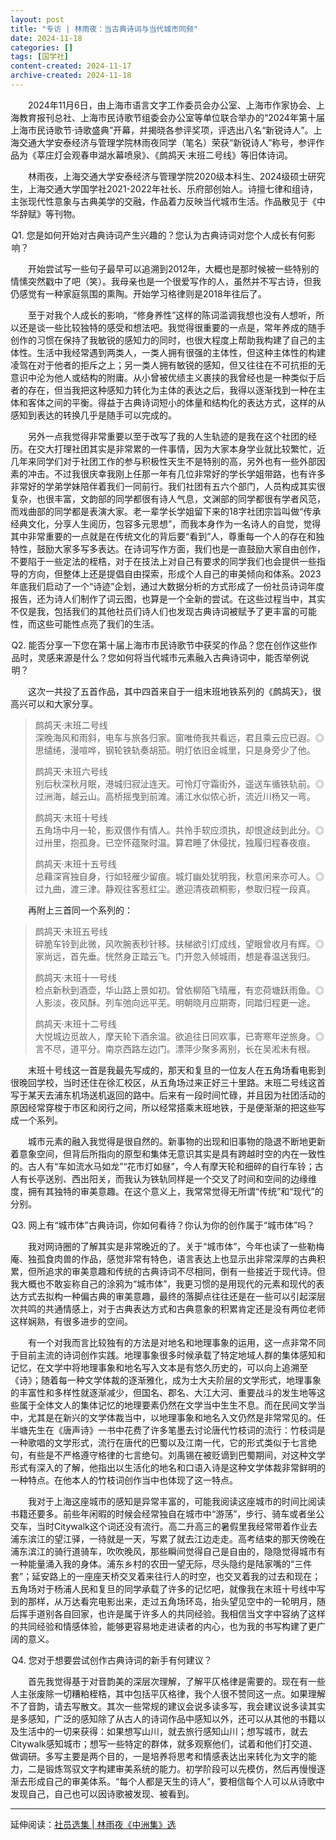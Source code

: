```yaml
---
layout: post
title: "专访 | 林雨夜：当古典诗词与当代城市同频"
date: 2024-11-18
categories: []
tags: [国学社]
content-created: 2024-11-17
archive-created: 2024-11-18
---
```


　　2024年11月6日，由上海市语言文字工作委员会办公室、上海市作家协会、上海教育报刊总社、上海市民诗歌节组委会办公室等单位联合举办的“2024年第十届上海市民诗歌节·诗歌盛典”开幕，并揭晓各参评奖项，评选出八名“新锐诗人”。上海交通大学安泰经济与管理学院林雨夜同学（笔名）荣获“新锐诗人”称号，参评作品为《莘庄灯会观春申湖水幕喷泉》、《鹧鸪天·末班二号线》等旧体诗词。

　　林雨夜，上海交通大学安泰经济与管理学院2020级本科生、2024级硕士研究生，上海交通大学国学社2021-2022年社长、乐府部创始人。诗擅七律和组诗，主张现代性意象与古典美学的交融，作品着力反映当代城市生活。作品散见于《中华辞赋》等刊物。

<div class="metro sh11-light" style="padding: 0 0 0 0.1em; margin: 0.5em 0 0.5em 0">
Q1. 您是如何开始对古典诗词产生兴趣的？您认为古典诗词对您个人成长有何影响？
</div>

　　开始尝试写一些句子最早可以追溯到2012年，大概也是那时候被一些特别的情愫突然戳中了吧（笑）。我母亲也是一个很爱写作的人，虽然并不写古诗，但我仍感觉有一种家庭氛围的熏陶。开始学习格律则是2018年往后了。

　　至于对我个人成长的影响，“修身养性”这样的陈词滥调我想也没有人想听，所以还是谈一些比较独特的感受和想法吧。我觉得很重要的一点是，常年养成的随手创作的习惯在保持了我敏锐的感知力的同时，也很大程度上帮助我构建了自己的主体性。生活中我经常遇到两类人，一类人拥有很强的主体性，但这种主体性的构建凌驾在对于他者的拒斥之上；另一类人拥有敏锐的感知，但又往往在不可抗拒的无意识中沦为他人或结构的附庸。从小曾被优绩主义裹挟的我曾经也是一种类似于后者的存在，但当我把这种感知力转化为主体的表达之后，我得以逐渐找到一种在主体和客体之间的平衡。得益于古典诗词短小的体量和结构化的表达方式，这样的从感知到表达的转换几乎是随手可以完成的。

　　另外一点我觉得非常重要以至于改写了我的人生轨迹的是我在这个社团的经历。在交大打理社团其实是非常累的一件事情，因为大家本身学业就比较繁忙，近几年来同学们对于社团工作的参与积极性天生不是特别的高，另外也有一些外部因素的冲击。不过我很庆幸我刚上任那一年有几位非常好的学长学姐带路，也有许多非常好的学弟学妹陪伴着我们一同前行。我们社团有五六个部门，人员构成其实很复杂，也很丰富，文韵部的同学都很有诗人气息，文渊部的同学都很有学者风范，而戏曲部的同学都是表演大家。老一辈学长学姐留下来的18字社团宗旨叫做“传承经典文化，分享人生阅历，包容多元思想”，而我本身作为一名诗人的自觉，觉得其中非常重要的一点就是在传统文化的背后要“看到”人，尊重每一个人的存在和独特性，鼓励大家多写多表达。在诗词写作方面，我们也是一直鼓励大家自由创作，不要陷于一些定法的桎梏，对于在技法上对自己有要求的同学我们也会提供一些指导的方向，但整体上还是提倡自由探索，形成个人自己的审美倾向和体系。2023年底我们启动了一个“诗迹”企划，通过大数据分析的方式形成了一份社员诗词年度报告，还为诗人们制作了词云图，也算是一个全新的尝试。在这些过程当中，其实不仅是我，包括我们的其他社员们诗人们也发现古典诗词被赋予了更丰富的可能性，而这些可能性点亮了我们的生活。

<div class="metro sh13-light" style="padding: 0 0 0 0.1em; margin: 0.5em 0 0.5em 0">
Q2. 能否分享一下您在第十届上海市市民诗歌节中获奖的作品？您在创作这些作品时，灵感来源是什么？您如何将当代城市元素融入古典诗词中，能否举例说明？
</div>

　　这次一共投了五首作品，其中四首来自于一组末班地铁系列的《鹧鸪天》，很高兴可以和大家分享。

> 鹧鸪天·末班二号线  
> 深晚海风和雨斜，电车与旅各归家。窗唯倚我共看远，君且乘云应已遐。◎思缱绻，漫喧哗，钢轮铁轨奏胡笳。明灯依旧金城里，只是身旁少了他。
>
> 鹧鸪天·末班六号线  
> 别后秋深秋月眠，港城归寂沚连天。可怜灯守霜街外，遥送车循铁轨前。◎过洲海，越云山。高桥摇曳到前滩。浦江水似侬心折，流近川杨又一弯。
>
> 鹧鸪天·末班十号线  
> 五角场中月一轮，影双偎作有情人。共怜手软应须执，却恨途歧到此分。◎过卅里，抱孤身。已空怀蕴聚时温。算君睡了休侵扰，独履归程春夜痕。
>
> 鹧鸪天·末班十五号线  
> 总藉深宵独自身，行如轻雁少留痕。城灯幽处犹明我，秋意闲来亦可人。◎过九曲，渡三津。静观往客惹红尘。邀迎清夜疏桐影，参取归程一段真。

　　再附上三首同一个系列的：

> 鹧鸪天·末班五号线  
> 碎脆车铃到此微，风吹腕表秒针移。扶梯欲引灯成线，望眼曾收月有辉。◎家尚远，首先垂。恍然身正踏云飞。门开忽入倾城雨，想是春温送我归。
>
> 鹧鸪天·末班十一号线  
> 检点新秋到酒壶，华山路上景如初。曾依柳陌飞晴雁，有恋荷塘跃雨鱼。◎人影淡，夜风酥。列车弛向远平芜。明朝晓月应期寄，同踏归程更一途。
>
> 鹧鸪天·末班十二号线  
> 大悦城边觅故人，摩天轮下酒余温。欲追往日同欢事，已寄寒年逆旅身。◎言不尽，道平分。南京西路左边门。漂萍少聚多离别，长在吴淞未有根。

　　末班十号线这一首是我最先写成的，那天和复旦的一位友人在五角场看电影到很晚回学校，当时还住在徐汇校区，从五角场过来正好三十里路。末班二号线这首写于某天去浦东机场送机返回的路中。后来有一段时间忙碌，并且因为社团活动的原因经常穿梭于市区和闵行之间，所以经常搭乘末班地铁，于是便渐渐的把这些写成一个系列。

　　城市元素的融入我觉得是很自然的。新事物的出现和旧事物的隐退不断地更新着意象空间，但背后所指向的原型和集体无意识其实是具有跨越时空的内在一致性的。古人有“车如流水马如龙”“花市灯如昼”，今人有摩天轮和细碎的自行车铃；古人有长亭送别、西出阳关，而我认为铁轨同样是一个交叉了时间和空间的边缘维度，拥有其独特的审美意趣。在这个意义上，我常常觉得无所谓“传统”和“现代”的分别。

<div class="metro sh15-light" style="padding: 0 0 0 0.1em; margin: 0.5em 0 0.5em 0">
Q3. 网上有“城市体”古典诗词，你如何看待？你认为你的创作属于“城市体”吗？
</div>

　　我对网诗圈的了解其实是非常晚近的了。关于“城市体”，今年也读了一些勒梅庵、独孤食肉兽的作品，感觉非常有特色，语言表达上也显示出非常深厚的古典积累，但所追求的审美意趣和传统的古典诗词不尽相同，倒有一些接近于现代诗。但我大概也不敢妄称自己的涂鸦为“城市体”，我更习惯的是用现代的元素和现代的表达方式去拟构一种偏古典的审美意趣，最终的落脚点往往还是在一些可以引起深层次共鸣的共通情感上，对于古典表达方式和古典意象的积累肯定还是没有两位老师这样娴熟，有很多进步的空间。

　　有一个对我而言比较独有的方法是对地名和地理事象的运用，这一点非常不同于目前主流的诗词创作实践。地理事象很多时候承载了特定地域人群的集体感知和记忆，在文学中将地理事象和地名写入文本是有悠久历史的，可以向上追溯至《诗》；随着每一种文学体裁的逐渐雅化，成为士大夫阶层的文学形式，地理事象的丰富性和多样性就逐渐减少，但国名、郡名、大江大河、重要战斗的发生地等这些属于全体文人的集体记忆的地理要素仍然在文学当中生生不息。而在民间文学当中，尤其是在新兴的文学体裁当中，以地理事象和地名入文仍然是非常常见的。任半塘先生在《唐声诗》一书中花费了许多笔墨去讨论唐代竹枝词的流行：竹枝词是一种歌唱的文学形式，流行在唐代的巴蜀以及江南一代，它的形式类似于七言绝句，有些是不严格遵守格律的七言绝句。刘禹锡在被贬谪到巴蜀期间，对这种文学形式有深入的了解，他指出以生活化的地名和口语入诗是这种文学体裁非常鲜明的一种特点。在他本人的竹枝词创作当中也体现了这一特点。

　　我对于上海这座城市的感知是异常丰富的，可能我阅读这座城市的时间比阅读书籍还要多。前些年闲暇的时候会经常独自在城市中“游荡”，步行、骑车或者坐公交车，当时Citywalk这个词还没有流行。高二升高三的暑假里我经常带着作业去浦东滨江的望江驿，一待就是一天，写累了就去江边走走。高考结束的那天傍晚在浦东滨江的骑行道骑车，吹吹晚风，那些瞬间觉得自己是自由的，隐隐觉得城市有一种能量涌入我的身体。浦东乡村的农田一望无际，尽头隐约是陆家嘴的“三件套”；延安路上的一座座天桥交叉着来往行人的时空，也交叉着我的过去和现在；五角场对于杨浦人民和复旦的同学承载了许多的记忆吧，就像我在末班十号线中写到的那样，从万达看完电影出来，走过五角场环岛，抬头望见空中的一轮明月，随后挥手道别各自回家，也许是属于许多人的共同经验。我相信当文字中容纳了这样的共同经验和情感体验，能够更容易地走进读者的内心，也为我的书写构建了更广阔的意义。

<div class="metro sh17-light" style="padding: 0 0 0 0.1em; margin: 0.5em 0 0.5em 0">
Q4. 您对于想要尝试创作古典诗词的新手有何建议？
</div>

　　首先我觉得基于对音韵美的深层次理解，了解平仄格律是需要的。现在有一些人主张废除一切糟粕桎梏，其中包括平仄格律，我个人很不赞同这一点。如果理解不了音韵，请去写散文。其次一些常规的建议会说多读多写，我会建议说多读其实是多感知，广泛的感知除了从古人的诗词作品中感知以外，还可以从其他的书籍以及生活中的一切来获得：如果想写山川，就去旅行感知山川；想写城市，就去Citywalk感知城市；想写一些特定的群体，就多观察他们，试着和他们打交道、做调研。多写主要是两个目的，一是培养将思考和情感表达出来转化为文字的能力，二是锻炼驾驭文字构建审美系统的能力。初学阶段可以先模仿，然后再慢慢逐渐去形成自己的审美体系。“每个人都是天生的诗人”，要相信每个人可以从诗歌中发现自己，自己也可以因诗歌被发现、被看到。

<hr>

延伸阅读：<a href="https://mp.weixin.qq.com/s/KGAH2YhMphl6rkVq80IuSw">社员选集 | 林雨夜《中洲集》选</a>
